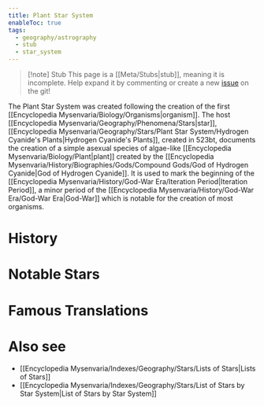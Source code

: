 ```yaml
---
title: Plant Star System
enableToc: true
tags:
  - geography/astrography
  - stub
  - star_system
---
```


> [!note] Stub
> This page is a [[Meta/Stubs|stub]], meaning it is incomplete. Help expand it by commenting or create a new [issue](https://github.com/RagtimeGal/quartz--encyclopedia-mysenvaria/issues/new/choose) on the git!

The Plant Star System was created following the creation of the first [[Encyclopedia Mysenvaria/Biology/Organisms|organism]]. The host [[Encyclopedia Mysenvaria/Geography/Phenomena/Stars|star]], [[Encyclopedia Mysenvaria/Geography/Stars/Plant Star System/Hydrogen Cyanide's Plants|Hydrogen Cyanide's Plants]], created in 523bt, documents the creation of a simple asexual species of algae-like [[Encyclopedia Mysenvaria/Biology/Plant|plant]] created by the [[Encyclopedia Mysenvaria/History/Biographies/Gods/Compound Gods/God of Hydrogen Cyanide|God of Hydrogen Cyanide]]. It is used to mark the beginning of the [[Encyclopedia Mysenvaria/History/God-War Era/Iteration Period|Iteration Period]], a minor period of the [[Encyclopedia Mysenvaria/History/God-War Era/God-War Era|God-War]] which is notable for the creation of most organisms.
# History

# Notable Stars

# Famous Translations

# Also see
- [[Encyclopedia Mysenvaria/Indexes/Geography/Stars/Lists of Stars|Lists of Stars]]
- [[Encyclopedia Mysenvaria/Indexes/Geography/Stars/List of Stars by Star System|List of Stars by Star System]]
